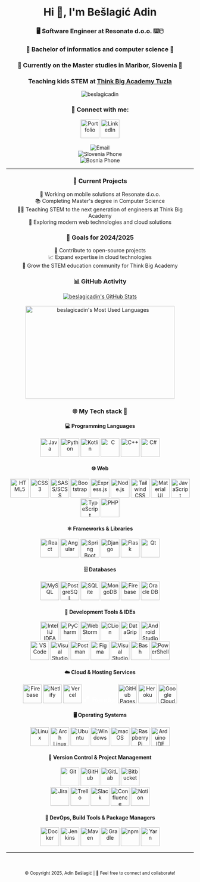 <link rel="stylesheet" href="https://cdn.jsdelivr.net/gh/devicons/devicon@latest/devicon.min.css">
<h1 align="center">Hi 👋, I'm Bešlagić Adin</h1>
<h3 align="center"> 🖥️ Software Engineer at Resonate d.o.o. ⌨️🖱️</h3>
<h3 align="center"> 📖 Bachelor of informatics and computer science 📖 </h3>
<h3 align="center"> 📖 Currently on the Master studies in Maribor, Slovenia 📖 </h3>

<h3 align="center">Teaching kids STEM at <a href="https://www.thinkbigacademy.net" target="blank">Think Big Academy
Tuzla</a></h3>

<p align="center">
    <img alt="beslagicadin"
         src="https://komarev.com/ghpvc/?username=beslagicadin&label=Profile%20views&color=0e75b6&style=flat"/>
</p>

<h3 align="center">🔗 Connect with me:</h3>
<p align="center">
    <a href="https://beslagicadin.vercel.app" target="_blank" style="text-decoration: none;">
        <img src="https://img.icons8.com/?size=100&id=c84A8yTomT5p&format=png&color=000000" alt="Portfolio" height="50"/>
    </a>
    <a href="https://www.linkedin.com/in/beslagicadin/" target="_blank" style="text-decoration: none;">
        <img src="https://cdn.jsdelivr.net/gh/devicons/devicon/icons/linkedin/linkedin-original.svg" alt="LinkedIn" height="50"/>
    </a>

<div align="center">

<img src="https://img.shields.io/badge/Email-beslagicadin%40gmail.com-D14836?style=for-the-badge&logo=gmail&logoColor=white" alt="Email"/>
<br>
<img src="https://img.shields.io/badge/🇸🇮_Slovenia-+386_69_437_424-green?style=for-the-badge&logo=phone&logoColor=white" alt="Slovenia Phone"/>
<br>
<img src="https://img.shields.io/badge/🇧🇦_Bosnia-+387_65_094_079-blue?style=for-the-badge&logo=phone&logoColor=white" alt="Bosnia Phone"/>

</div>

---

</p>

<h3 align="center">🚀 Current Projects</h3>
<p align="center">
    💼 Working on mobile solutions at Resonate d.o.o.<br>
    📚 Completing Master's degree in Computer Science<br>
    👨‍🏫 Teaching STEM to the next generation of engineers at Think Big Academy<br>
    🔬 Exploring modern web technologies and cloud solutions<br>
</p>

<h3 align="center">🎯 Goals for 2024/2025</h3>
<p align="center">
    🚀 Contribute to open-source projects<br>
    📈 Expand expertise in cloud technologies<br>
    👥 Grow the STEM education community for Think Big Academy
</p>

<h3 align="center">📊 GitHub Activity</h3>
<p align="center">
    <a href="https://awesome-github-stats.azurewebsites.net/index.html??cardType=github&theme=dark&preferLogin=false">    
        <img  alt="beslagicadin's GitHub Stats" src="https://awesome-github-stats.azurewebsites.net/user-stats/beslagicadin?cardType=grade&theme=dark&preferLogin=false" />  
    </a>
    <br><br>
    <a href="https://github-readme-stats.vercel.app/api/top-langs/?username=anuraghazra&layout=compact">    
        <img  alt="beslagicadin's Most Used Languages" src="https://github-readme-stats.vercel.app/api/top-langs/?username=anuraghazra&layout=compact&theme=dark"
                style="height: 250px; width: 400px;" alt="Most used languages"/>  
    </a>
<h3 align="center">🌐 My Tech stack 🔧</h3>

<h4 align="center">💻 Programming Languages</h4>
<p align="center">
    <img src="https://cdn.jsdelivr.net/gh/devicons/devicon/icons/java/java-original.svg" alt="Java" height="50"/>
    <img src="https://cdn.jsdelivr.net/gh/devicons/devicon/icons/python/python-original.svg" alt="Python" height="50"/>
    <img src="https://cdn.jsdelivr.net/gh/devicons/devicon/icons/kotlin/kotlin-original.svg" alt="Kotlin" height="50"/>
    <img src="https://cdn.jsdelivr.net/gh/devicons/devicon/icons/c/c-original.svg" alt="C" height="50"/>
    <img src="https://cdn.jsdelivr.net/gh/devicons/devicon/icons/cplusplus/cplusplus-original.svg" alt="C++" height="50"/>
    <img src="https://cdn.jsdelivr.net/gh/devicons/devicon/icons/csharp/csharp-original.svg" alt="C#" height="50"/>
</p>

<h4 align="center">🌐 Web</h4>
<p align="center">
    <img src="https://cdn.jsdelivr.net/gh/devicons/devicon/icons/html5/html5-original.svg" alt="HTML5" height="50"/>
    <img src="https://cdn.jsdelivr.net/gh/devicons/devicon/icons/css3/css3-original.svg" alt="CSS3" height="50"/>
    <img src="https://cdn.jsdelivr.net/gh/devicons/devicon/icons/sass/sass-original.svg" alt="SASS/SCSS" height="50"/>
    <img src="https://cdn.jsdelivr.net/gh/devicons/devicon/icons/bootstrap/bootstrap-original.svg" alt="Bootstrap" height="50"/>
    <img src="https://cdn.jsdelivr.net/gh/devicons/devicon/icons/express/express-original.svg" alt="Express.js" height="50"/>
    <img src="https://cdn.jsdelivr.net/gh/devicons/devicon/icons/nodejs/nodejs-original.svg" alt="Node.js" height="50"/>
    <img src="https://cdn.jsdelivr.net/gh/devicons/devicon/icons/tailwindcss/tailwindcss-original.svg" alt="Tailwind CSS" height="50"/>
    <img src="https://cdn.jsdelivr.net/gh/devicons/devicon/icons/materialui/materialui-original.svg" alt="Material UI" height="50"/>
    <img src="https://cdn.jsdelivr.net/gh/devicons/devicon/icons/javascript/javascript-original.svg" alt="JavaScript" height="50"/>
    <img src="https://cdn.jsdelivr.net/gh/devicons/devicon/icons/typescript/typescript-original.svg" alt="TypeScript" height="50"/>
    <img src="https://cdn.jsdelivr.net/gh/devicons/devicon/icons/php/php-original.svg" alt="PHP" height="50"/>
</p>

<h4 align="center">⚛️ Frameworks & Libraries</h4>
<p align="center">
    <img src="https://cdn.jsdelivr.net/gh/devicons/devicon/icons/react/react-original.svg" alt="React" height="50"/>
    <img src="https://cdn.jsdelivr.net/gh/devicons/devicon/icons/angularjs/angularjs-original.svg" alt="Angular" height="50"/>
    <img src="https://cdn.jsdelivr.net/gh/devicons/devicon/icons/spring/spring-original.svg" alt="Spring Boot" height="50"/>
    <img src="https://cdn.jsdelivr.net/gh/devicons/devicon/icons/django/django-plain.svg" alt="Django" height="50"/>
    <img src="https://cdn.jsdelivr.net/gh/devicons/devicon/icons/flask/flask-original.svg" alt="Flask" height="50"/>
    <img src="https://cdn.jsdelivr.net/gh/devicons/devicon/icons/qt/qt-original.svg" alt="Qt" height="50"/>
</p>

<h4 align="center">🗄️ Databases</h4>
<p align="center">
    <img src="https://cdn.jsdelivr.net/gh/devicons/devicon/icons/mysql/mysql-original.svg" alt="MySQL" height="50"/>
    <img src="https://cdn.jsdelivr.net/gh/devicons/devicon/icons/postgresql/postgresql-original.svg" alt="PostgreSQL" height="50"/>
    <img src="https://cdn.jsdelivr.net/gh/devicons/devicon/icons/sqlite/sqlite-original.svg" alt="SQLite" height="50"/>
    <img src="https://cdn.jsdelivr.net/gh/devicons/devicon/icons/mongodb/mongodb-original.svg" alt="MongoDB" height="50"/>
    <img src="https://cdn.jsdelivr.net/gh/devicons/devicon/icons/firebase/firebase-plain.svg" alt="Firebase" height="50"/>
    <img src="https://cdn.jsdelivr.net/gh/devicons/devicon/icons/oracle/oracle-original.svg" alt="Oracle DB" height="50"/>
</p>

<h4 align="center">🔧 Development Tools & IDEs</h4>
<p align="center">
    <img src="https://cdn.jsdelivr.net/gh/devicons/devicon/icons/intellij/intellij-original.svg" alt="IntelliJ IDEA" height="50"/>
    <img src="https://cdn.jsdelivr.net/gh/devicons/devicon/icons/pycharm/pycharm-original.svg" alt="PyCharm" height="50"/>
    <img src="https://cdn.jsdelivr.net/gh/devicons/devicon/icons/webstorm/webstorm-original.svg" alt="WebStorm" height="50"/>
    <img src="https://cdn.jsdelivr.net/gh/devicons/devicon/icons/clion/clion-original.svg" alt="CLion" height="50"/>
    <img src="https://cdn.jsdelivr.net/gh/devicons/devicon/icons/datagrip/datagrip-original.svg" alt="DataGrip" height="50"/>
    <img src="https://cdn.jsdelivr.net/gh/devicons/devicon/icons/androidstudio/androidstudio-original.svg" alt="Android Studio" height="50"/><br>
    <img src="https://cdn.jsdelivr.net/gh/devicons/devicon/icons/vscode/vscode-original.svg" alt="VS Code" height="50"/>
    <img src="https://cdn.jsdelivr.net/gh/devicons/devicon/icons/visualstudio/visualstudio-plain.svg" alt="Visual Studio" height="50"/>
    <img src="https://cdn.jsdelivr.net/gh/devicons/devicon/icons/postman/postman-original.svg" alt="Postman" height="50"/>
    <img src="https://cdn.jsdelivr.net/gh/devicons/devicon/icons/figma/figma-original.svg" alt="Figma" height="50"/>
    <img src="https://cdn.jsdelivr.net/gh/devicons/devicon/icons/visualstudio/visualstudio-plain.svg" alt="Visual Studio" height="50"/>
    <img src="https://cdn.jsdelivr.net/gh/devicons/devicon/icons/bash/bash-original.svg" alt="Bash" height="50"/>
    <img src="https://cdn.jsdelivr.net/gh/devicons/devicon/icons/powershell/powershell-original.svg" alt="PowerShell" height="50"/>
</p>

<h4 align="center">☁️ Cloud & Hosting Services</h4>
<p align="center">
    <img src="https://cdn.jsdelivr.net/gh/devicons/devicon/icons/firebase/firebase-plain.svg" alt="Firebase" height="50"/>
    <img src="https://cdn.jsdelivr.net/gh/devicons/devicon/icons/netlify/netlify-original.svg" alt="Netlify" height="50"/>
    <img src="https://cdn.jsdelivr.net/gh/devicons/devicon/icons/vercel/vercel-original.svg" alt="Vercel" height="50"/>
    <svg width="90" height="21" viewBox="0 0 110 21" fill="#fff" xmlns="http://www.w3.org/2000/svg" aria-label="Render" ><path d="M38.1801 3.45902C41.7067 3.45902 43.9994 5.45905 43.9994 8.67133C43.9994 11.0232 42.6512 12.7708 40.5375 13.5165L44.6811 20.6218H41.6077L37.7421 13.8798H33.4728V20.6218H30.8259V3.45902H38.1801ZM33.469 5.84911V11.5165H38.0544C40.1567 11.5165 41.2421 10.3387 41.2421 8.67133C41.2421 6.96576 40.1605 5.84911 38.0544 5.84911H33.469Z"></path><path d="M51.4145 8.22773C54.9412 8.22773 57.2339 10.8587 57.2339 14.1093C57.2339 14.4878 57.2073 14.8817 57.1349 15.2718H47.7508C47.865 17.0921 49.4151 18.5223 51.506 18.5223C53.0179 18.5223 54.2252 17.876 55.1316 16.4496L56.9711 17.7919C55.8514 19.8149 53.6463 20.878 51.506 20.878C47.8536 20.878 45.1686 18.1705 45.1686 14.5682C45.1686 10.9467 47.7508 8.22773 51.4145 8.22773ZM54.7013 13.398C54.5489 11.6924 53.1284 10.4878 51.3879 10.4878C49.537 10.4878 48.124 11.6886 47.8117 13.398H54.7013Z"></path><path d="M59.5495 20.6218V8.48012H62.0555V10.0098C62.4592 9.39027 63.6055 8.22773 65.7725 8.22773C69.0973 8.22773 70.8492 10.3004 70.8492 13.2488V20.6218H68.3547V13.7804C68.3547 11.7689 67.2578 10.6063 65.3803 10.6063C63.5408 10.6063 62.044 11.7689 62.044 13.7804V20.6218H59.5495Z"></path><path d="M78.9766 8.22773C81.0293 8.22773 82.389 8.98491 83.284 10.136V2.81274H85.7785V20.6218H83.284V18.9659C82.389 20.117 81.0293 20.8742 78.9766 20.8742C75.5375 20.8742 72.9058 18.2164 72.9058 14.4878C72.9058 10.7555 75.5375 8.22773 78.9766 8.22773ZM75.3966 14.4878C75.3966 16.725 76.9466 18.6217 79.2774 18.6217C81.6082 18.6217 83.2687 16.725 83.2687 14.4878C83.2687 12.2507 81.593 10.4801 79.2774 10.4801C76.9466 10.4763 75.3966 12.2469 75.3966 14.4878Z"></path><path d="M94.1382 8.22773C97.6648 8.22773 99.9575 10.8587 99.9575 14.1093C99.9575 14.4878 99.9309 14.8817 99.8585 15.2718H90.4744C90.5886 17.0921 92.1387 18.5223 94.2295 18.5223C95.7415 18.5223 96.9488 17.876 97.8552 16.4496L99.6947 17.7919C98.575 19.8149 96.3699 20.878 94.2295 20.878C90.5772 20.878 87.8922 18.1705 87.8922 14.5682C87.8884 10.9467 90.4706 8.22773 94.1382 8.22773ZM97.4249 13.398C97.2725 11.6924 95.852 10.4878 94.1115 10.4878C92.2606 10.4878 90.8476 11.6886 90.5353 13.398H97.4249Z"></path><path d="M102.368 20.6218V8.48012H104.874V10.136C105.556 8.809 106.702 8.22773 108.024 8.22773C108.968 8.22773 109.688 8.52983 109.688 8.52983L109.425 10.832C109.288 10.7823 108.744 10.5528 107.952 10.5528C106.615 10.5528 104.878 11.2603 104.878 14.006V20.6218H102.368Z"></path><path d="M15.6491 0.00582604C12.9679 -0.120371 10.7133 1.81847 10.3286 4.373C10.3134 4.49154 10.2905 4.60627 10.2715 4.72099C9.67356 7.90268 6.88955 10.3119 3.5457 10.3119C2.35364 10.3119 1.23395 10.006 0.258977 9.47058C0.140914 9.40557 0 9.4897 0 9.62354V10.3081V20.6218H10.2677V12.8894C10.2677 11.4668 11.4178 10.3119 12.8346 10.3119H15.4015C18.3074 10.3119 20.6458 7.89121 20.5315 4.94662C20.4287 2.29649 18.2884 0.132023 15.6491 0.00582604Z"></path></svg>
    <img src="https://cdn.jsdelivr.net/gh/devicons/devicon/icons/github/github-original.svg" alt="GitHub Pages" height="50"/>
    <img src="https://cdn.jsdelivr.net/gh/devicons/devicon/icons/heroku/heroku-original.svg" alt="Heroku" height="50"/>
    <img src="https://cdn.jsdelivr.net/gh/devicons/devicon/icons/googlecloud/googlecloud-original.svg" alt="Google Cloud" height="50"/>
</p>

<h4 align="center">🖥️ Operating Systems</h4>
<p align="center">
    <img src="https://cdn.jsdelivr.net/gh/devicons/devicon/icons/linux/linux-original.svg" alt="Linux" height="50"/>
    <img src="https://cdn.jsdelivr.net/gh/devicons/devicon/icons/archlinux/archlinux-original.svg" alt="Arch Linux" height="50"/>
    <img src="https://cdn.jsdelivr.net/gh/devicons/devicon/icons/ubuntu/ubuntu-plain.svg" alt="Ubuntu" height="50"/>
    <img src="https://cdn.jsdelivr.net/gh/devicons/devicon/icons/windows8/windows8-original.svg" alt="Windows" height="50"/>
    <img src="https://cdn.jsdelivr.net/gh/devicons/devicon/icons/apple/apple-original.svg" alt="macOS" height="50"/>
    <img src="https://cdn.jsdelivr.net/gh/devicons/devicon/icons/raspberrypi/raspberrypi-original.svg" alt="Raspberry Pi" height="50"/>
    <img src="https://cdn.jsdelivr.net/gh/devicons/devicon/icons/arduino/arduino-original.svg" alt="Arduino IDE" height="50"/>
</p>

<h4 align="center">🔄 Version Control & Project Management</h4>
<p align="center">
    <img src="https://cdn.jsdelivr.net/gh/devicons/devicon/icons/git/git-original.svg" alt="Git" height="50"/>
    <img src="https://cdn.jsdelivr.net/gh/devicons/devicon/icons/github/github-original.svg" alt="GitHub" height="50"/>
    <img src="https://cdn.jsdelivr.net/gh/devicons/devicon/icons/gitlab/gitlab-original.svg" alt="GitLab" height="50"/>
    <img src="https://cdn.jsdelivr.net/gh/devicons/devicon/icons/bitbucket/bitbucket-original.svg" alt="Bitbucket" height="50"/><br>
    <img src="https://cdn.jsdelivr.net/gh/devicons/devicon/icons/jira/jira-original.svg" alt="Jira" height="50"/>
    <img src="https://cdn.jsdelivr.net/gh/devicons/devicon/icons/trello/trello-plain.svg" alt="Trello" height="50"/>
    <img src="https://cdn.jsdelivr.net/gh/devicons/devicon/icons/slack/slack-original.svg" alt="Slack" height="50"/>
    <img src="https://cdn.jsdelivr.net/gh/devicons/devicon/icons/confluence/confluence-original.svg" alt="Confluence" height="50"/>
    <img src="https://cdn.jsdelivr.net/gh/devicons/devicon/icons/notion/notion-original.svg" alt="Notion" height="50"/>
</p>

<h4 align="center">🚀 DevOps, Build Tools & Package Managers</h4>
<p align="center">
    <img src="https://cdn.jsdelivr.net/gh/devicons/devicon/icons/docker/docker-original.svg" alt="Docker" height="50"/>
    <img src="https://cdn.jsdelivr.net/gh/devicons/devicon/icons/jenkins/jenkins-original.svg" alt="Jenkins" height="50"/>
    <img src="https://cdn.jsdelivr.net/gh/devicons/devicon/icons/maven/maven-original.svg" alt="Maven" height="50"/>
    <img src="https://cdn.jsdelivr.net/gh/devicons/devicon/icons/gradle/gradle-original.svg" alt="Gradle" height="50"/>
    <img src="https://cdn.jsdelivr.net/gh/devicons/devicon/icons/npm/npm-original-wordmark.svg" alt="npm" height="50"/>
    <img src="https://cdn.jsdelivr.net/gh/devicons/devicon/icons/yarn/yarn-original.svg" alt="Yarn" height="50"/>
</p>
<hr>
<br><br>
<footer align="center">
    <small>&copy; Copyright 2025, Adin Bešlagić | 🌟 Feel free to connect and collaborate!</small>
</footer>
